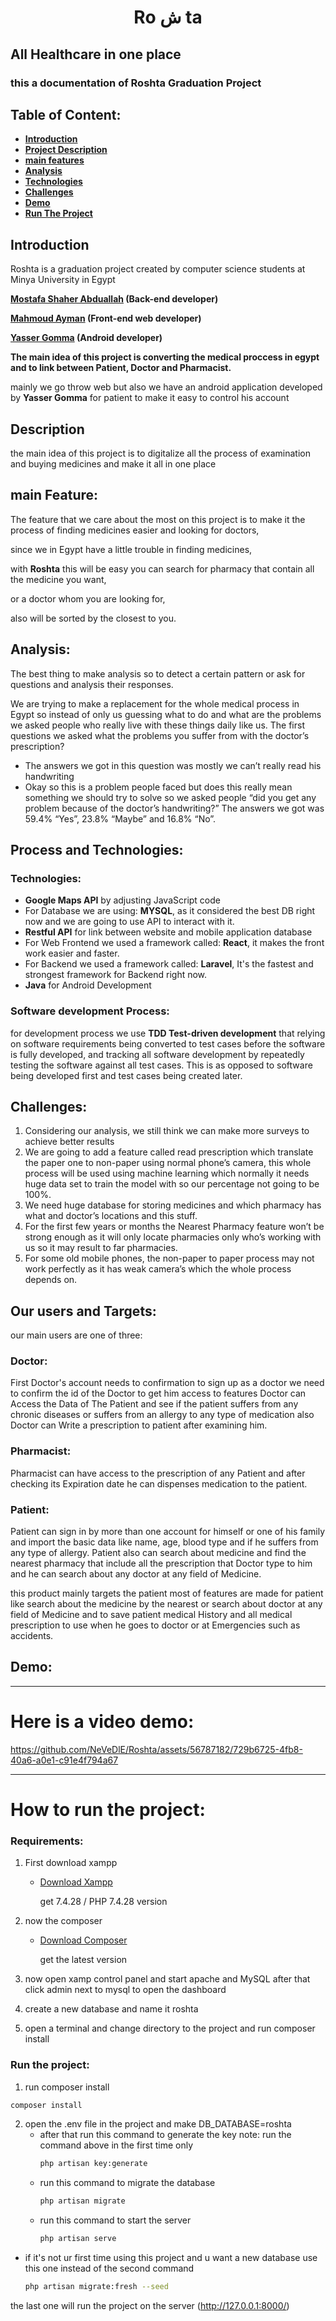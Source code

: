 <h1 style="text-align:center;">Ro ش ta</h1>

## All Healthcare in one place

### this a documentation of Roshta Graduation Project 

## Table of Content:
- [**Introduction**](#introduction)
- [**Project Description**](#description)
- [**main features**](#main-feature)
- [**Analysis**](#analysis)
- [**Technologies**](#process-and-technologies)
- [**Challenges**](#challenges)
- [**Demo**](#Demo)
- [**Run The Project**](#how-to-run-the-project)
## Introduction

Roshta is a graduation project created by computer science students at Minya University in Egypt 

**[Mostafa Shaher Abduallah](https://github.com/NeVeDlE) (Back-end developer)**

**[Mahmoud Ayman](https://github.com/MahmoodAyman) (Front-end web developer)**

**[Yasser Gomma](https://github.com/YasserGomma) (Android developer)**

**The main idea of this project is converting the medical proccess in egypt and to link between Patient, Doctor and Pharmacist.**

mainly we go throw web but also we have an android application developed by **Yasser Gomma** for patient to make it easy to control his account 

## Description

the main idea of this project is to digitalize all the process of examination and buying medicines and make it all in one place 

## main Feature:

The feature that we care about the most on this project is to make it the process of finding medicines easier and looking for doctors,

since we in Egypt have a little trouble in finding medicines,

with **Roshta** this will be easy you can search for pharmacy that contain all the medicine you want,

or a doctor whom you are looking for,

also will be sorted by the closest to you. 

## Analysis:

The best thing to make analysis so to detect a certain pattern or ask for questions and analysis their responses.

We are trying to make a replacement for the whole medical process in Egypt so instead of only us guessing what to do and what are the problems we asked people who really live with these things daily like us. The first questions we asked what the problems you suffer from with the doctor’s prescription?

- The answers we got in this question was mostly we can’t really read his handwriting
- Okay so this is a problem people faced but does this really mean something we should try to solve so we asked people 
“did you get any problem because of the doctor’s handwriting?”
The answers we got was 59.4% “Yes”, 23.8% “Maybe” and 16.8% “No”.

## Process and Technologies:

### Technologies:

- **Google Maps API** by adjusting JavaScript code
- For Database we are using: **MYSQL**, as it considered the best DB right now and we are going to use API to interact with it.
- **Restful API** for link between website and mobile application database
- For Web Frontend we used a framework called: **React**, it makes the front work easier and faster.
- For Backend we used a framework called: **Laravel**, It's the fastest and strongest framework for Backend right now.
- **Java** for Android Development

### Software development Process:

for development process we use **TDD Test-driven development** that relying on software requirements being converted to test cases before the software is fully developed, and tracking all software development by repeatedly testing the software against all test cases. This is as opposed to software being developed first and test cases being created later.

## Challenges:

1. Considering our analysis, we still think we can make more surveys to achieve better results
2. We are going to add a feature called read prescription which translate the paper one to non-paper using normal phone’s camera, this whole process will be used using machine learning which normally it needs huge data set to train the model with so our percentage not going to be 100%.
3. We need huge database for storing medicines and which pharmacy has what and doctor’s locations and this stuff.
4. For the first few years or months the Nearest Pharmacy feature won’t be strong enough as it will only locate pharmacies only who’s working with us so it may result to far pharmacies.
5. For some old mobile phones, the non-paper to paper process may not work perfectly as it has weak camera’s which the whole process depends on.

## Our users and Targets:

our main users are one of three: 

### **Doctor:**

First Doctor's account needs to confirmation to sign up as a doctor we need to confirm the id of the Doctor to get him access to features  Doctor can Access the Data of The Patient and see if the patient suffers from any chronic diseases or suffers from an allergy to any type of medication also Doctor can Write a prescription to patient after examining him. 

### **Pharmacist:**

Pharmacist can have access to the prescription of any Patient and after checking its Expiration date he can dispenses medication to the patient.

### **Patient:**

Patient can sign in by more than one account for himself or one of his family and import the basic data like name, age, blood type and if he suffers from any type of allergy. Patient also can search about medicine and find the nearest pharmacy that include all the prescription that Doctor type to him and he can search about any doctor at any field of Medicine.

this product mainly targets the patient most of features are made for patient like search about the medicine by the nearest or search about doctor at any field of Medicine and to save patient medical History and all medical prescription to use when he goes to doctor or at Emergencies such as accidents.

## Demo:

---
# Here is a video demo:


https://github.com/NeVeDlE/Roshta/assets/56787182/729b6725-4fb8-40a6-a0e1-c91e4f794a67

---
# How to run the project:

### Requirements:
1. First download xampp
   - [Download Xampp](https://www.apachefriends.org/download.html)

     get 7.4.28 / PHP 7.4.28 version
2. now the composer
   - [Download Composer](https://getcomposer.org/download/)

     get the latest version

3. now open xamp control panel and start apache and MySQL after that click admin next to mysql to open the dashboard

4. create a new database and name it roshta

5. open a terminal and change directory to the project and run composer install

### Run the project:

1. run composer install

```bash
composer install
```




2. open the .env file in the project and make DB_DATABASE=roshta 
    - after that run this command to generate the key
    note: run the command above in the first time only
        ```bash
        php artisan key:generate
        ```
    - run this command to migrate the database
        ```bash
        php artisan migrate
        ```
    - run this command to start the server
        ```bash
        php artisan serve
        ```

- if it's not ur first time using this project and u want a new database use this one instead of the second command
    ```bash
    php artisan migrate:fresh --seed
    ```
the last one will run the project on the server (http://127.0.0.1:8000/)
